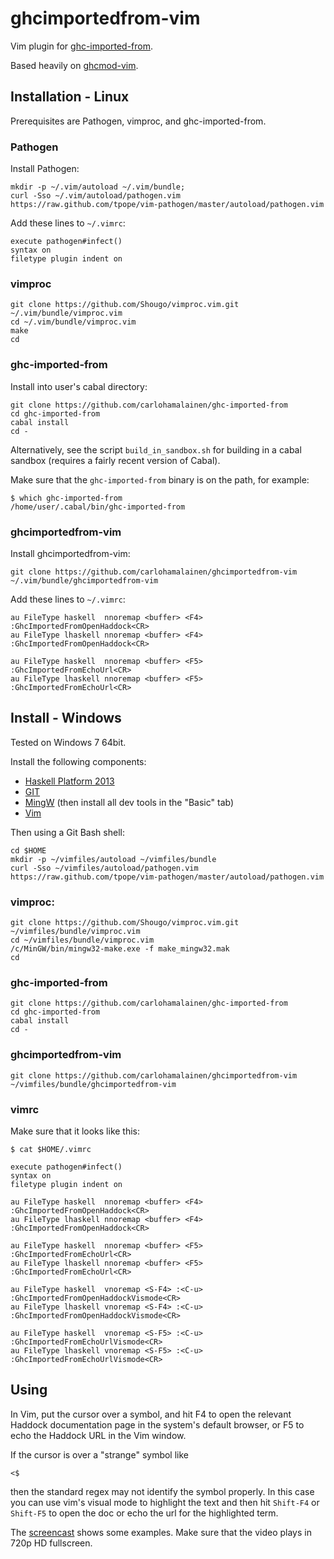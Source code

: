 # ghcimportedfrom-vim

Vim plugin for [ghc-imported-from](https://github.com/carlohamalainen/ghc-imported-from).

Based heavily on [ghcmod-vim](https://github.com/eagletmt/ghcmod-vim).

## Installation - Linux

Prerequisites are Pathogen, vimproc, and ghc-imported-from.

### Pathogen

Install Pathogen:

    mkdir -p ~/.vim/autoload ~/.vim/bundle;
    curl -Sso ~/.vim/autoload/pathogen.vim https://raw.github.com/tpope/vim-pathogen/master/autoload/pathogen.vim

Add these lines to ```~/.vimrc```:

    execute pathogen#infect()
    syntax on
    filetype plugin indent on

### vimproc

    git clone https://github.com/Shougo/vimproc.vim.git ~/.vim/bundle/vimproc.vim
    cd ~/.vim/bundle/vimproc.vim
    make
    cd

### ghc-imported-from

Install into user's cabal directory:

    git clone https://github.com/carlohamalainen/ghc-imported-from
    cd ghc-imported-from
    cabal install
    cd -

Alternatively, see the script ```build_in_sandbox.sh``` for building
in a cabal sandbox (requires a fairly recent version of Cabal).

Make sure that the ```ghc-imported-from``` binary is on the path, for example:

    $ which ghc-imported-from
    /home/user/.cabal/bin/ghc-imported-from

### ghcimportedfrom-vim

Install ghcimportedfrom-vim:

    git clone https://github.com/carlohamalainen/ghcimportedfrom-vim ~/.vim/bundle/ghcimportedfrom-vim

Add these lines to ```~/.vimrc```:

    au FileType haskell  nnoremap <buffer> <F4> :GhcImportedFromOpenHaddock<CR>
    au FileType lhaskell nnoremap <buffer> <F4> :GhcImportedFromOpenHaddock<CR>

    au FileType haskell  nnoremap <buffer> <F5> :GhcImportedFromEchoUrl<CR>
    au FileType lhaskell nnoremap <buffer> <F5> :GhcImportedFromEchoUrl<CR>

## Install - Windows

Tested on Windows 7 64bit.

Install the following components:

* [Haskell Platform 2013](http://www.haskell.org/platform/windows.html)
* [GIT](http://git-scm.com/download/win)
* [MingW](http://sourceforge.net/projects/mingw/files/)  (then install all dev tools in the "Basic" tab)
* [Vim](http://www.vim.org/download.php)

Then using a Git Bash shell:

    cd $HOME
    mkdir -p ~/vimfiles/autoload ~/vimfiles/bundle
    curl -Sso ~/vimfiles/autoload/pathogen.vim https://raw.github.com/tpope/vim-pathogen/master/autoload/pathogen.vim

### vimproc:

    git clone https://github.com/Shougo/vimproc.vim.git ~/vimfiles/bundle/vimproc.vim
    cd ~/vimfiles/bundle/vimproc.vim
    /c/MinGW/bin/mingw32-make.exe -f make_mingw32.mak
    cd

### ghc-imported-from

    git clone https://github.com/carlohamalainen/ghc-imported-from
    cd ghc-imported-from
    cabal install
    cd -

### ghcimportedfrom-vim

    git clone https://github.com/carlohamalainen/ghcimportedfrom-vim ~/vimfiles/bundle/ghcimportedfrom-vim

### vimrc

Make sure that it looks like this:

    $ cat $HOME/.vimrc

    execute pathogen#infect()
    syntax on
    filetype plugin indent on

    au FileType haskell  nnoremap <buffer> <F4> :GhcImportedFromOpenHaddock<CR>
    au FileType lhaskell nnoremap <buffer> <F4> :GhcImportedFromOpenHaddock<CR>

    au FileType haskell  nnoremap <buffer> <F5> :GhcImportedFromEchoUrl<CR>
    au FileType lhaskell nnoremap <buffer> <F5> :GhcImportedFromEchoUrl<CR>

    au FileType haskell  vnoremap <S-F4> :<C-u> :GhcImportedFromOpenHaddockVismode<CR>
    au FileType lhaskell vnoremap <S-F4> :<C-u> :GhcImportedFromOpenHaddockVismode<CR>

    au FileType haskell  vnoremap <S-F5> :<C-u> :GhcImportedFromEchoUrlVismode<CR>
    au FileType lhaskell vnoremap <S-F5> :<C-u> :GhcImportedFromEchoUrlVismode<CR>


## Using

In Vim, put the cursor over a symbol, and hit F4 to open the relevant
Haddock documentation page in the system's default browser, or F5 to
echo the Haddock URL in the Vim window.

If the cursor is over a "strange" symbol like

    <$

then the standard regex may not identify the symbol properly. In this
case you can use vim's visual mode to highlight the text and then hit
```Shift-F4``` or ```Shift-F5``` to open the doc or echo the url
for the highlighted term.

The [screencast](http://www.youtube.com/watch?v=VVc8uupYJGs) shows
some examples. Make sure that the video plays in 720p HD fullscreen.
